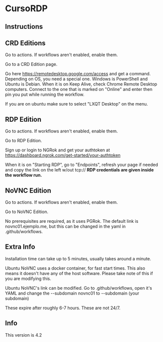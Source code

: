 # CursoRDP 
**Instructions**
-
CRD Editions
-------
Go to actions. If workflows aren't enabled, enable them.

Go to a CRD Edition page.

Go here https://remotedesktop.google.com/access and get a command. Depending on OS, you need a special one. Windows is PowerShell and Ubuntu is Debian. When it is on Keep Alive, check Chrome Remote Desktop computers. Connect to the one that is marked on "Online" and enter then pin you put while running the workflow.

If you are on ubuntu make sure to select "LXQT Desktop" on the menu.


RDP Edition
-------
Go to actions. If workflows aren't enabled, enable them.

Go to RDP Edition.

Sign up or login to NGRok and get your authtoken at https://dashboard.ngrok.com/get-started/your-authtoken

When it is on "Starting RDP", go to "Endpoints", refresh your page if needed and copy the link on the left w/out tcp:// **RDP credentials are given inside the workflow run.**


NoVNC Edition
-------
Go to actions. If workflows aren't enabled, enable them.

Go to NoVNC Edition.

No prerequisites are required, as it uses PGRok. The default link is novnc01.ejemplo.me, but this can be changed in the yaml in .github/workflows.

**Extra Info**
-------
Installation time can take up to 5 minutes, usually takes around a minute.

Ubuntu NoVNC uses a docker container, for fast start times. This also means it doesn't have any of the host software. Please take note of this if you are modifying this.

Ubuntu NoVNC's link can be modified. Go to .github/workflows, open it's YAML and change the --subdomain novnc01 to --subdomain (your subdomain)

These expire after roughly 6-7 hours. These are not 24/7.

**Info**
-------
This version is 4.2




